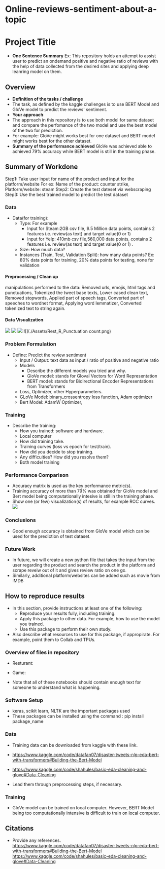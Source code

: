 # Online-reviews-sentiment-about-a-topic

# Project Title

* **One Sentence Summary** Ex: This repository holds an attempt to assist user to predict an ondemand positive and negative ratio of reviews with the help of data collected from the desired sites and applying deep leanring model on them.  

## Overview

  * **Definition of the tasks / challenge**  
  * The task, as defined by the kaggle challenges is to use BERT Model and GloVe model to predict the reviews' sentiment. 
  * **Your approach**
  * The approach in this repository is to use both model for same dataset and compare the perfomance of the two model and use the best model of the two for prediction. 
  * For example: GloVe might works best for one dataset and BERT model might works best for the other dataset. 
  * **Summary of the performance achieved** GloVe was achieved able to achieved 79% accuracy while BERT model is still in the training phase.

## Summary of Workdone

Step1: Take user input for name of the product and input for the platform/website
      For ex: Name of the product: counter strike, Platform/website: steam 
Step2: Create the test dateset via webscraping
Step3: Use the best trained model to predict the test dataset

### Data

* Data(for training):
  * Type: For example
    * Input for Steam:2GB csv file, 9.5 Million data points, contains 2 features i.e. review(as text) and target value(0 or 1)
    * Input for Yelp: 410mb csv file,560,000 data points, contains 2 features i.e. review(as text) and target value(0 or 1)  .
  * Size: How much data?
  * Instances (Train, Test, Validation Split): how many data points? Ex: 80% data points for training, 20% data points for testing, none for validation

#### Preprocessing / Clean up

manipulations performed to the data:
Removed urls, emojis, html tags and punctuations,
Tokenized the tweet base texts,
Lower cased clean text,
Removed stopwords,
Applied part of speech tags,
Converted part of speeches to wordnet format,
Applying word lemmatizer,
Converted tokenized text to string again.

#### Data Visualization

![](./Assets/Game_NotR_CommonBigram.png)
![](./Assets/Rest_NotR_CommonWord.png)
![](./Assets/Rest_WordAmount.png)
![](./Assets/Rest_R_Punctuation count.png)

### Problem Formulation

* Define: Predict the review sentiment
  * Input / Output: text data as input / ratio of positive and negative ratio 
  * Models
    * Describe the different models you tried and why.
    * GloVe model: stands for Gloval Vectors for Word Representation
    * BERT model: stands for Bidirectional Encoder Representations from Transformers
  * Loss, Optimizer, other Hyperparameters.
  * GLoVe Model: binary_crossentropy loss function, Adam optimizer
  * Bert Model: AdamW Optimizer, 

### Training

* Describe the training:
  * How you trained: software and hardware.
  * Local computer
  * How did training take.
  * Training curves (loss vs epoch for test/train).
  * How did you decide to stop training.
  * Any difficulties? How did you resolve them?
  * Both model training 

### Performance Comparison

* Accuracy matrix is used as the key performance metric(s).
* Training accuracy of more than 79% was obtained for GloVe model and Bert model being computationally intesive is still in the training phase.
* Show one (or few) visualization(s) of results, for example ROC curves.
![](./Assets/Glove_ROC.png)

### Conclusions

* Good enough accuracy is obtained from GloVe model which can be used for the prediction of test dataset.

### Future Work
* In future, we will create a new python file that takes the input from the user regarding the product and search the product in the platform and scrape reveiw out of it and gives review ratio on one go. 
* Similarly, additional platform/websites can be added such as movie from IMDB

## How to reproduce results

* In this section, provide instructions at least one of the following:
   * Reproduce your results fully, including training.
   * Apply this package to other data. For example, how to use the model you trained.
   * Use this package to perform their own study.
* Also describe what resources to use for this package, if appropirate. For example, point them to Collab and TPUs.

### Overview of files in repository

* Resturant: 
* Game:

* Note that all of these notebooks should contain enough text for someone to understand what is happening.

### Software Setup
* keras, scikit learn, NLTK are the important packages used
* These packages can be installed using the command : pip install package_name


### Data

* Training data can be downloaded from kaggle with these link.
* https://www.kaggle.com/code/datafan07/disaster-tweets-nlp-eda-bert-with-transformers#Building-the-Bert-Model
* https://www.kaggle.com/code/shahules/basic-eda-cleaning-and-glove#Data-Cleaning

* Lead them through preprocessing steps, if necessary.

### Training

* GloVe model can be trained on local computer. However, BERT Model being too computationally intensive is difficult to train on local computer. 


## Citations

* Provide any references.
https://www.kaggle.com/code/datafan07/disaster-tweets-nlp-eda-bert-with-transformers#Building-the-Bert-Model
https://www.kaggle.com/code/shahules/basic-eda-cleaning-and-glove#Data-Cleaning




